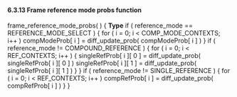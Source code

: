 #### 6.3.13 Frame reference mode probs function

<div class="syntax">
frame_reference_mode_probs( ) {                                       <b>Type</b>
    if ( reference_mode == REFERENCE_MODE_SELECT ) {
        for ( i = 0; i < COMP_MODE_CONTEXTS; i++ )
            compModeProb[ i ] = diff_update_prob( compModeProb[ i ] )
    }
    if ( reference_mode != COMPOUND_REFERENCE ) {
        for ( i = 0; i < REF_CONTEXTS; i++ ) {
            singleRefProb[ i ][ 0 ] = diff_update_prob( singleRefProb[ i ][ 0 ] )
            singleRefProb[ i ][ 1 ] = diff_update_prob( singleRefProb[ i ][ 1 ] )
        }
    }
    if ( reference_mode != SINGLE_REFERENCE ) {
        for ( i = 0; i < REF_CONTEXTS; i++ )
            compRefProb[ i ] = diff_update_prob( compRefProb[ i ] )
    }
}

</div>
